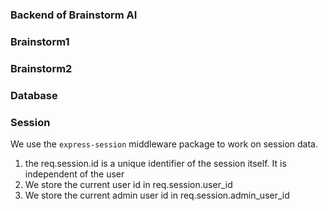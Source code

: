 ### Backend of Brainstorm AI

### Brainstorm1

### Brainstorm2

### Database

### Session

We use the `express-session` middleware package to work on session data.

1. the req.session.id is a unique identifier of the session itself. It is independent of the user
2. We store the current user id in req.session.user_id
3. We store the current admin user id in req.session.admin_user_id
